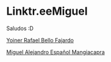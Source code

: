 # Linktr.eeMiguel

Saludos :D

[Yoiner Rafael Bello Fajardo](https://www.linkedin.com/in/yoinerbello/)

[Miguel Alejandro Español Mangiacapra](https://www.linkedin.com/in/miguel-español-84643a210)
